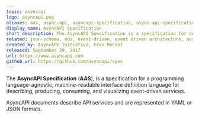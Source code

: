 ```yaml
---
topic: asyncapi
logo: asyncapi.png
aliases: aas, async-api, asyncapi-specification, async-api-specification, asyncapi-spec, async-api-spec
display_name: AsyncAPI Specification
short_description: The AsyncAPI Specification is a specification for describing, producing, consuming, and visualizing event-driven services.
related: json-schema, eda, event-driven, event driven architecture, avro, openapi
created_by: AsyncAPI Initiative, Fran Méndez
released: September 20, 2017
url: https://www.asyncapi.com
github_url: https://github.com/asyncapi/spec
---
```

The **AsyncAPI Specification** (**AAS**), is a specification for a programming language-agnostic, machine-readable interface definition language for describing, producing, consuming, and visualizing event-driven services. 

AsyncAPI documents describe API services and are represented in YAML or JSON formats.